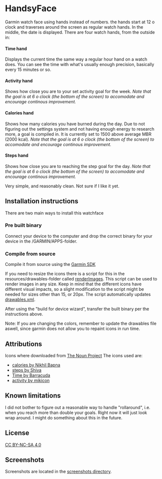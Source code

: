 # HandsyFace
Garmin watch face using hands instead of numbers. the hands start at 12 o clock and traverses around the screen as regular watch hands. In the middle, the date is displayed. There are four watch hands, from the outside in:

#### Time hand
Displays the current time the same way a regular hour hand on a watch does. You can see the time with what's usually enough precision, basically every 15 minutes or so.

#### Activity hand
Shows how close you are to your set activity goal for the week. *Note that the goal is at 6 o clock (the bottom of the screen) to accomodate and encourage continous improvement.*

#### Calories hand
Shows how many calories you have burned during the day. Due to not figuring out the settings system and not having enough energy to research more, a goal is compiled in. It is currently set to 1500 above average MBR (2000 kcal).  *Note that the goal is at 6 o clock (the bottom of the screen) to accomodate and encourage continous improvement.*

#### Steps hand
Shows how close you are to reaching the step goal for the day. *Note that the goal is at 6 o clock (the bottom of the screen) to accomodate and encourage continous improvement.*

Very simple, and reasonably clean. Not sure if I like it yet.

## Installation instructions
There are two main ways to install this watchface

### Pre built binary
Connect your device to the computer and drop the correct binary for your device in the /GARMIN/APPS-folder. 

### Compile from source
Compile it from source using the [Garmin SDK](https://developer.garmin.com/connect-iq/sdk/)

If you need to resize the icons there is a script for this in the resources/drawables-folder called [renderImages](https://github.com/knewg/HandsyFace/blob/master/resources/drawables/renderImages). This script can be used to render images in any size. Keep in mind that the different icons have different visual impacts, so a slight modification to the script might be needed for sizes other than 15, or 20px. The script automatically updates [drawables.xml](https://github.com/knewg/HandsyFace/blob/master/resources/drawables/drawables.xml).

After using the "build for device wizard", transfer the built binary per the instructions above.

Note: If you are changing the colors, remember to update the drawables file aswell, since garmin does not allow you to repaint icons in run time.

## Attributions
Icons where downloaded from [The Noun Project](https://thenounproject.com/)
The icons used are:

* [calories by Nikhil Bapna](https://thenounproject.com/icon/1180285/)
* [steps by Shiva](https://thenounproject.com/icon/1166846/)
* [Time by Barracuda](https://thenounproject.com/icon/2305857/)
* [activity by mikicon](https://thenounproject.com/icon/1911201/)

## Known limitations
I did not bother to figure out a reasonable way to handle "rollaround", i.e. when you reach more than double your goals. Right now it will just look wrap around. I might do something about this in the future.

## License
[CC BY-NC-SA 4.0](https://creativecommons.org/licenses/by-nc-sa/4.0/)

## Screenshots
Screenshots are located in the [screenshots directory](https://github.com/knewg/HandsyFace/tree/master/screenshots).
